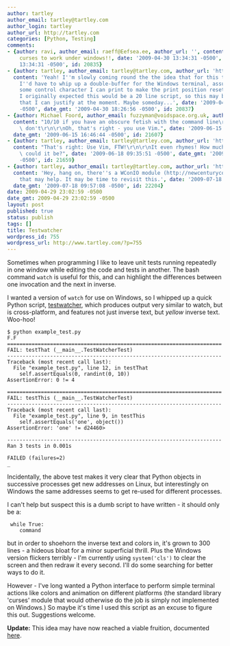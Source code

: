 ```yaml
---
author: tartley
author_email: tartley@tartley.com
author_login: tartley
author_url: http://tartley.com
categories: [Python, Testing]
comments:
- {author: ravi, author_email: raeff@Eefsea.ee, author_url: '', content: I would love
    curses to work under windows!!, date: '2009-04-30 13:34:31 -0500', date_gmt: '2009-04-30
    13:34:31 -0500', id: 20835}
- {author: tartley, author_email: tartley@tartley.com, author_url: 'http://tartley.com',
  content: 'Yeah! I''m slowly coming round the the idea that for this to work properly,
    I''d have to whip up a double-buffer for the Windows terminal, assuming there''s
    some control character I can print to make the print position reset to (0, 0).
    I originally expected this would be a 20 line script, so this may be more effort
    that I can justify at the moment. Maybe someday...', date: '2009-04-30 18:26:56
    -0500', date_gmt: '2009-04-30 18:26:56 -0500', id: 20837}
- {author: Michael Foord, author_email: fuzzyman@voidspace.org.uk, author_url: 'http://www.ironpythoninaction.com',
  content: "10/10 if you have an obscure fetish with the command line\r\n0/10 if you\
    \ don't\r\n\r\nOh, that's right - you use Vim.", date: '2009-06-15 16:46:44 -0500',
  date_gmt: '2009-06-15 16:46:44 -0500', id: 21607}
- {author: tartley, author_email: tartley@tartley.com, author_url: 'http://tartley.com',
  content: "That's right: Use Vim, FTW!\r\n\r\nIt even rhymes! How much more right\
    \ could it be?", date: '2009-06-18 09:35:51 -0500', date_gmt: '2009-06-18 09:35:51
    -0500', id: 21659}
- {author: tartley, author_email: tartley@tartley.com, author_url: 'http://tartley.com',
  content: 'Hey, hang on, there''s a WConIO module (http://newcenturycomputers.net/projects/wconio.html)
    that may help. It may be time to revisit this.', date: '2009-07-18 09:57:08 -0500',
  date_gmt: '2009-07-18 09:57:08 -0500', id: 22204}
date: 2009-04-29 23:02:59 -0500
date_gmt: 2009-04-29 23:02:59 -0500
layout: post
published: true
status: publish
tags: []
title: Testwatcher
wordpress_id: 755
wordpress_url: http://www.tartley.com/?p=755
---
```


Sometimes when programming I like to leave unit tests running
repeatedly in one window while editing the code and tests in another.
The bash command `watch` is useful for this, and can highlight the
differences between one invocation and the next in
inverse.

I wanted a version of `watch` for use on Windows, so I whipped up a
quick Python script,
[testwatcher](http://code.google.com/p/testwatcher/), which produces
output very similar to watch, but is cross-platform, and features not
just inverse text, but *yellow* inverse text. Woo-hoo!

``` shell_session
$ python example_test.py
F.F
======================================================================
FAIL: testThat (__main__.TestWatcherTest)
----------------------------------------------------------------------
Traceback (most recent call last):
  File "example_test.py", line 12, in testThat
    self.assertEquals(0, randint(0, 10))
AssertionError: 0 != 4

======================================================================
FAIL: testThis (__main__.TestWatcherTest)
----------------------------------------------------------------------
Traceback (most recent call last):
  File "example_test.py", line 9, in testThis
    self.assertEquals('one', object())
AssertionError: 'one' != d24460>

----------------------------------------------------------------------
Ran 3 tests in 0.001s

FAILED (failures=2)
_
```

Incidentally, the above test makes it very clear that Python objects in
successive processes get new addresses on Linux, but interestingly on
Windows the same addresses seems to get re-used for different processes.

I can't help but suspect this is a dumb script to have written - it
should only be a:

     while True:
        command

but in order to shoehorn the inverse text and colors in, it's grown to
300 lines - a hideous bloat for a minor superficial thrill. Plus the
Windows version flickers terribly - I'm currently using `system('cls')`
to clear the screen and then redraw it every second. I'll do some
searching for better ways to do it.

However - I've long wanted a Python interface to perform simple terminal
actions like colors and animation on different platforms (the standard
library 'curses' module that would otherwise do the job is simply not
implemented on Windows.) So maybe it's time I used this script as an
excuse to figure this out. Suggestions welcome.

**Update:** This idea may have now reached a viable fruition, documented
[here](http://tartley.com/?p=1247).
